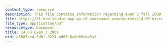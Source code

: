 ```yaml
---
content_type: resource
description: This file contains information regarding exam 3 fall 2009.
file: https://ol-ocw-studio-app-qa.s3.amazonaws.com/courses/14-03-microeconomic-theory-and-public-policy-fall-2016/a3607de45d0f8224bd680ade60cba9a1_MIT14_03F16_exam3_09.pdf
file_type: application/pdf
resourcetype: Document
title: 14.03 Exam 3 2009
uid: a3607de4-5d0f-8224-bd68-0ade60cba9a1
---
```

